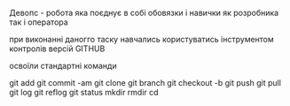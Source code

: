 Девопс - робота яка поєднує в собі обовязки і навички як розробника так і оператора

при виконанні даногго таску навчались користуватись інструментом контролів версій GITHUB 

освоїли стандартні команди

git add
git commit -am
git clone
git branch
git checkout -b
git push
git pull
git log
git reflog
git status
mkdir
rmdir
cd
